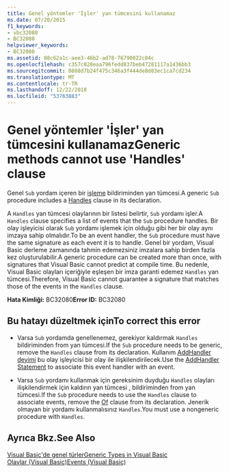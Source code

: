 ```yaml
---
title: Genel yöntemler 'İşler' yan tümcesini kullanamaz
ms.date: 07/20/2015
f1_keywords:
- vbc32080
- BC32080
helpviewer_keywords:
- BC32080
ms.assetid: 88c62a1c-aee3-46b2-ad78-76790022c04c
ms.openlocfilehash: c357c028eaa796fedd837beb47281117a1436bb3
ms.sourcegitcommit: 0888d7b24f475c346a3f444de8d83ec1ca7cd234
ms.translationtype: MT
ms.contentlocale: tr-TR
ms.lasthandoff: 12/22/2018
ms.locfileid: "53763883"
---
```

# <a name="generic-methods-cannot-use-handles-clause"></a><span data-ttu-id="a9df2-102">Genel yöntemler 'İşler' yan tümcesini kullanamaz</span><span class="sxs-lookup"><span data-stu-id="a9df2-102">Generic methods cannot use 'Handles' clause</span></span>
<span data-ttu-id="a9df2-103">Genel `Sub` yordam içeren bir [işleme](../../visual-basic/language-reference/statements/handles-clause.md) bildiriminden yan tümcesi.</span><span class="sxs-lookup"><span data-stu-id="a9df2-103">A generic `Sub` procedure includes a [Handles](../../visual-basic/language-reference/statements/handles-clause.md) clause in its declaration.</span></span>  
  
 <span data-ttu-id="a9df2-104">A `Handles` yan tümcesi olaylarının bir listesi belirtir, `Sub` yordamı işler.</span><span class="sxs-lookup"><span data-stu-id="a9df2-104">A `Handles` clause specifies a list of events that the `Sub` procedure handles.</span></span> <span data-ttu-id="a9df2-105">Bir olay işleyicisi olarak `Sub` yordamı işlemek için olduğu gibi her bir olay aynı imzaya sahip olmalıdır.</span><span class="sxs-lookup"><span data-stu-id="a9df2-105">To be an event handler, the `Sub` procedure must have the same signature as each event it is to handle.</span></span> <span data-ttu-id="a9df2-106">Genel bir yordam, Visual Basic derleme zamanında tahmin edemezsiniz imzalara sahip birden fazla kez oluşturulabilir.</span><span class="sxs-lookup"><span data-stu-id="a9df2-106">A generic procedure can be created more than once, with signatures that Visual Basic cannot predict at compile time.</span></span> <span data-ttu-id="a9df2-107">Bu nedenle, Visual Basic olayları içeriğiyle eşleşen bir imza garanti edemez `Handles` yan tümcesi.</span><span class="sxs-lookup"><span data-stu-id="a9df2-107">Therefore, Visual Basic cannot guarantee a signature that matches those of the events in the `Handles` clause.</span></span>  
  
 <span data-ttu-id="a9df2-108">**Hata Kimliği:** BC32080</span><span class="sxs-lookup"><span data-stu-id="a9df2-108">**Error ID:** BC32080</span></span>  
  
## <a name="to-correct-this-error"></a><span data-ttu-id="a9df2-109">Bu hatayı düzeltmek için</span><span class="sxs-lookup"><span data-stu-id="a9df2-109">To correct this error</span></span>  
  
-   <span data-ttu-id="a9df2-110">Varsa `Sub` yordamda genellenemez, gerekiyor kaldırmak `Handles` bildiriminden from yan tümcesi.</span><span class="sxs-lookup"><span data-stu-id="a9df2-110">If the `Sub` procedure needs to be generic, remove the `Handles` clause from its declaration.</span></span> <span data-ttu-id="a9df2-111">Kullanım [AddHandler deyimi](../../visual-basic/language-reference/statements/addhandler-statement.md) bu olay işleyicisi bir olay ile ilişkilendirilecek.</span><span class="sxs-lookup"><span data-stu-id="a9df2-111">Use the [AddHandler Statement](../../visual-basic/language-reference/statements/addhandler-statement.md) to associate this event handler with an event.</span></span>  
  
-   <span data-ttu-id="a9df2-112">Varsa `Sub` yordamı kullanmak için gereksinim duyduğu `Handles` olayları ilişkilendirmek için kaldırın yan tümcesi [,](../../visual-basic/language-reference/statements/of-clause.md) bildiriminden from yan tümcesi.</span><span class="sxs-lookup"><span data-stu-id="a9df2-112">If the `Sub` procedure needs to use the `Handles` clause to associate events, remove the [Of](../../visual-basic/language-reference/statements/of-clause.md) clause from its declaration.</span></span> <span data-ttu-id="a9df2-113">Jenerik olmayan bir yordamı kullanmalısınız `Handles`.</span><span class="sxs-lookup"><span data-stu-id="a9df2-113">You must use a nongeneric procedure with `Handles`.</span></span>  
  
## <a name="see-also"></a><span data-ttu-id="a9df2-114">Ayrıca Bkz.</span><span class="sxs-lookup"><span data-stu-id="a9df2-114">See Also</span></span>  
 [<span data-ttu-id="a9df2-115">Visual Basic'de genel türler</span><span class="sxs-lookup"><span data-stu-id="a9df2-115">Generic Types in Visual Basic</span></span>](../../visual-basic/programming-guide/language-features/data-types/generic-types.md)  
 [<span data-ttu-id="a9df2-116">Olaylar (Visual Basic)</span><span class="sxs-lookup"><span data-stu-id="a9df2-116">Events (Visual Basic)</span></span>](~/docs/visual-basic/programming-guide/language-features/events/index.md)
